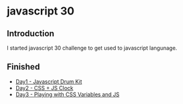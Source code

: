 # javascript 30

## Introduction
I started javascript 30 challenge to get used to javascript langunage.

## Finished 
 - [Day1 - Javascript Drum Kit](https://github.com/hkparkjs/javascript-30/tree/main/day1%20-%20javascript%20drum%20kit)
 - [Day2 - CSS + JS Clock](https://github.com/hkparkjs/javascript-30/tree/main/day2%20-%20CSS%20%2B%20JS%20Clock)
 - [Day3 - Playing with CSS Variables and JS](https://github.com/hkparkjs/javascript-30/tree/main/day3%20-%20CSS%20Variable)